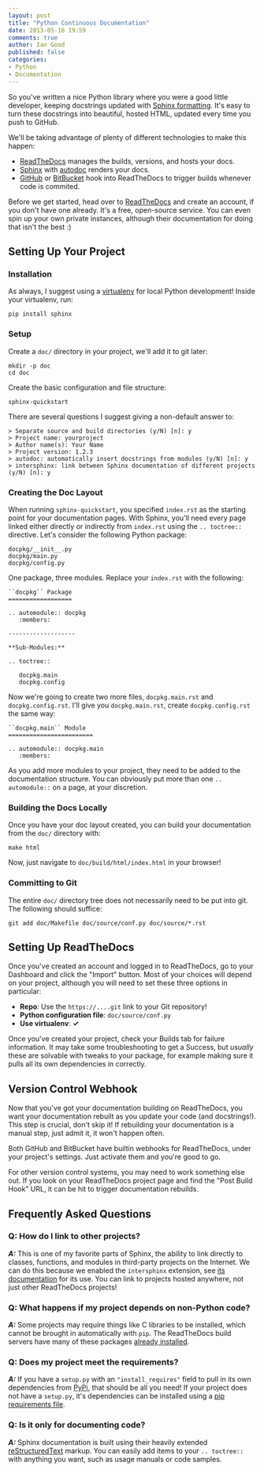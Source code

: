 ```yaml
---
layout: post
title: "Python Continuous Documentation"
date: 2013-05-16 19:59
comments: true
author: Ian Good
published: false
categories: 
- Python
- Documentation
---
```


So you've written a nice Python library where you were a good little developer,
keeping docstrings updated with [Sphinx formatting][1]. It's easy to turn these
docstrings into beautiful, hosted HTML, updated every time you push to GitHub.

We'll be taking advantage of plenty of different technologies to make this
happen:

* [ReadTheDocs][2] manages the builds, versions, and hosts your docs.
* [Sphinx][3] with [autodoc][4] renders your docs.
* [GitHub][5] or [BitBucket][6] hook into ReadTheDocs to trigger builds
  whenever code is commited.

Before we get started, head over to [ReadTheDocs][2] and create an account, if
you don't have one already. It's a free, open-source service. You can even spin
up your own private instances, although their documentation for doing that
isn't the best :)

<!--More-->

## Setting Up Your Project

### Installation

As always, I suggest using a [virtualenv][7] for local Python development!
Inside your virtualenv, run:

    pip install sphinx
    
### Setup

Create a `doc/` directory in your project, we'll add it to git later:

    mkdir -p doc
    cd doc

Create the basic configuration and file structure:

    sphinx-quickstart

There are several questions I suggest giving a non-default answer to:

    > Separate source and build directories (y/N) [n]: y
    > Project name: yourproject
    > Author name(s): Your Name
    > Project version: 1.2.3
    > autodoc: automatically insert docstrings from modules (y/N) [n]: y
    > intersphinx: link between Sphinx documentation of different projects (y/N) [n]: y

### Creating the Doc Layout

When running `sphinx-quickstart`, you specified `index.rst` as the starting
point for your documentation pages. With Sphinx, you'll need every page linked
either directly or indirectly from `index.rst` using the `.. toctree::`
directive. Let's consider the following Python package:

    docpkg/__init__.py
    docpkg/main.py
    docpkg/config.py

One package, three modules. Replace your `index.rst` with the following:

    ``docpkg`` Package
    ==================

    .. automodule:: docpkg
       :members:

    -------------------
    
    **Sub-Modules:**
    
    .. toctree::

       docpkg.main
       docpkg.config
       
Now we're going to create two more files, `docpkg.main.rst` and
`docpkg.config.rst`.  I'll give you `docpkg.main.rst`, create
`docpkg.config.rst` the same way:

    ``docpkg.main`` Module
    ========================
    
    .. automodule:: docpkg.main
       :members:
       
As you add more modules to your project, they need to be added to the
documentation structure. You can obviously put more than one `.. automodule::`
on a page, at your discretion.

### Building the Docs Locally

Once you have your doc layout created, you can build your documentation from the
`doc/` directory with:

    make html

Now, just navigate to `doc/build/html/index.html` in your browser!

### Committing to Git

The entire `doc/` directory tree does not necessarily need to be put into git.
The following should suffice:

    git add doc/Makefile doc/source/conf.py doc/source/*.rst

## Setting Up ReadTheDocs

Once you've created an account and logged in to ReadTheDocs, go to your
Dashboard and click the "Import" button. Most of your choices will depend on
your project, although you will need to set these three options in particular:

* **Repo**: Use the `https://....git` link to your Git repository!
* **Python configuration file**: `doc/source/conf.py`
* **Use virtualenv**: ***&#x2713;***

Once you've created your project, check your Builds tab for failure
information.  It may take some troubleshooting to get a Success, but *usually*
these are solvable with tweaks to your package, for example making sure it
pulls all its own dependencies in correctly.

## Version Control Webhook

Now that you've got your documentation building on ReadTheDocs, you want your
documentation rebuilt as you update your code (and docstrings!). This step is
crucial, don't skip it! If rebuilding your documentation is a manual step, just
admit it, it won't happen often.

Both GitHub and BitBucket have builtin webhooks for ReadTheDocs, under your
project's settings. Just activate them and you're good to go.

For other version control systems, you may need to work something else out. If
you look on your ReadTheDocs project page and find the "Post Build Hook" URL, it
can be hit to trigger documentation rebuilds.

## Frequently Asked Questions

### Q: How do I link to other projects?

***A:*** This is one of my favorite parts of Sphinx, the ability to link
directly to classes, functions, and modules in third-party projects on the
Internet. We can do this because we enabled the `intersphinx` extension, see
[its documentation][8] for its use. You can link to projects hosted anywhere,
not just other ReadTheDocs projects!

### Q: What happens if my project depends on non-Python code?

***A:*** Some projects may require things like C libraries to be installed,
which cannot be brought in automatically with `pip`. The ReadTheDocs build
servers have many of these packages [already installed][9].

### Q: Does my project meet the requirements?

***A:*** If you have a `setup.py` with an `"install_requires"` field to pull in
its own dependencies from [PyPi][10], that should be all you need! If your
project does not have a `setup.py`, it's dependencies can be installed using a
[pip requirements file][11].

### Q: Is it only for documenting code?

***A:*** Sphinx documentation is built using their heavily extended
[reStructuredText][12] markup. You can easily add items to your ``.. toctree::``
with anything you want, such as usage manuals or code samples.

[1]: http://pythonhosted.org/an_example_pypi_project/sphinx.html#full-code-example
[2]: http://readthedocs.org/
[3]: http://sphinx-doc.org/
[4]: http://sphinx-doc.org/latest/ext/autodoc.html
[5]: https://github.com/
[6]: https://bitbucket.org/
[7]: http://www.virtualenv.org/en/latest/
[8]: http://sphinx-doc.org/latest/ext/intersphinx.html
[9]: http://read-the-docs.readthedocs.org/en/latest/builds.html#packages-installed-in-the-build-environment
[10]: https://pypi.python.org/pypi
[11]: http://www.pip-installer.org/en/latest/requirements.html#requirements-files
[12]: http://sphinx-doc.org/rest.html

